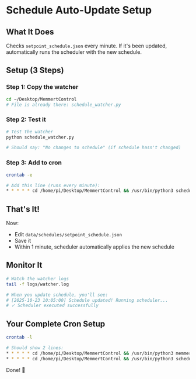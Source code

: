 # Schedule Auto-Update Setup

## What It Does

Checks `setpoint_schedule.json` every minute. If it's been updated, automatically runs the scheduler with the new schedule.

## Setup (3 Steps)

### Step 1: Copy the watcher

```bash
cd ~/Desktop/MemmertControl
# File is already there: schedule_watcher.py
```

### Step 2: Test it

```bash
# Test the watcher
python schedule_watcher.py

# Should say: "No changes to schedule" (if schedule hasn't changed)
```

### Step 3: Add to cron

```bash
crontab -e

# Add this line (runs every minute):
* * * * * cd /home/pi/Desktop/MemmertControl && /usr/bin/python3 schedule_watcher.py >> logs/watcher.log 2>&1
```

## That's It!

Now:
- Edit `data/schedules/setpoint_schedule.json`
- Save it
- Within 1 minute, scheduler automatically applies the new schedule

## Monitor It

```bash
# Watch the watcher logs
tail -f logs/watcher.log

# When you update schedule, you'll see:
# [2025-10-23 10:05:00] Schedule updated! Running scheduler...
# ✓ Scheduler executed successfully
```

## Your Complete Cron Setup

```bash
crontab -l

# Should show 2 lines:
* * * * * cd /home/pi/Desktop/MemmertControl && /usr/bin/python3 memmert_logger.py >> logs/logger.log 2>&1
* * * * * cd /home/pi/Desktop/MemmertControl && /usr/bin/python3 schedule_watcher.py >> logs/watcher.log 2>&1
```

Done! 🎉
